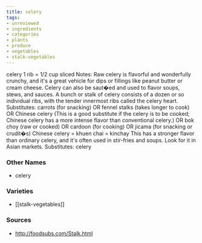 ```yaml
---
title: celery
tags:
- unreviewed
- ingredients
- categories
- plants
- produce
- vegetables
- stalk-vegetables
---
```

celery 1 rib = 1/2 cup sliced Notes: Raw celery is flavorful and wonderfully crunchy, and it's a great vehicle for dips or fillings like peanut butter or cream cheese. Celery can also be saut�ed and used to flavor soups, stews, and sauces. A bunch or stalk of celery consists of a dozen or so individual ribs, with the tender innermost ribs called the celery heart. Substitutes: carrots (for snacking) OR fennel stalks (takes longer to cook) OR Chinese celery (This is a good substitute if the celery is to be cooked; Chinese celery has a more intense flavor than conventional celery.) OR bok choy (raw or cooked) OR cardoon (for cooking) OR jicama (for snacking or crudit�s) Chinese celery = khuen chai = kinchay This has a stronger flavor than ordinary celery, and it's often used in stir-fries and soups. Look for it in Asian markets. Substitutes: celery

### Other Names

* celery

### Varieties

* [[stalk-vegetables]]

### Sources
* http://foodsubs.com/Stalk.html
